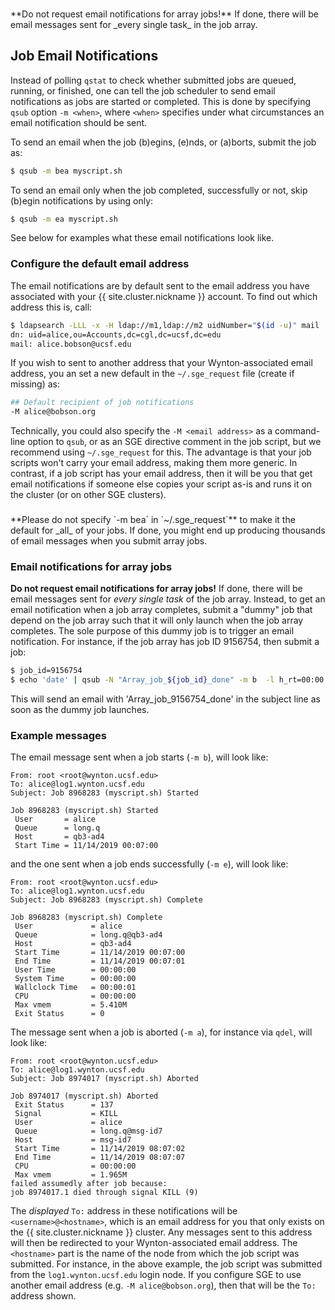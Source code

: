 <div class="alert alert-warning" role="alert" style="margin-top: 3ex" markdown="1">
**Do not request email notifications for array jobs!**  If done, there will be email messages sent for _every single task_ in the job array.
</div>

## Job Email Notifications

Instead of polling `qstat` to check whether submitted jobs are queued, running, or finished, one can tell the job scheduler to send email notifications as jobs are started or completed.  This is done by specifying `qsub` option `-m <when>`, where `<when>` specifies under what circumstances an email notification should be sent.

To send an email when the job (b)egins, (e)nds, or (a)borts, submit the job as:

```sh
$ qsub -m bea myscript.sh
```

To send an email only when the job completed, successfully or not, skip (b)egin notifications by using only:

```sh
$ qsub -m ea myscript.sh
```

See below for examples what these email notifications look like.


### Configure the default email address

The email notifications are by default sent to the email address you have associated with your {{ site.cluster.nickname }} account.  To find out which address this is, call:

```sh
$ ldapsearch -LLL -x -H ldap://m1,ldap://m2 uidNumber="$(id -u)" mail
dn: uid=alice,ou=Accounts,dc=cgl,dc=ucsf,dc=edu
mail: alice.bobson@ucsf.edu
```

If you wish to sent to another address that your Wynton-associated email address, you an set a new default in the `~/.sge_request` file (create if missing) as:

```sh
## Default recipient of job notifications
-M alice@bobson.org
```

Technically, you could also specify the `-M <email address>` as a command-line option to `qsub`, or as an SGE directive comment in the job script, but we recommend using `~/.sge_request` for this.  The advantage is that your job scripts won't carry your email address, making them more generic.  In contrast, if a job script has your email address, then it will be you that get email notifications if someone else copies your script as-is and runs it on the cluster (or on other SGE clusters).

<div class="alert alert-danger" role="alert" style="margin-top: 3ex" markdown="1">
**Please do not specify `-m bea` in `~/.sge_request`** to make it the default for _all_ of your jobs. If done, you might end up producing thousands of email messages when you submit array jobs.
</div>


### Email notifications for array jobs

**Do not request email notifications for array jobs!**  If done, there will be email messages sent for _every single task_ of the job array.  Instead, to get an email notification when a job array completes, submit a "dummy" job that depend on the job array such that it will only launch when the job array completes.  The sole purpose of this dummy job is to trigger an email notification.  For instance, if the job array has job ID 9156754, then submit a job:

```sh
$ job_id=9156754
$ echo 'date' | qsub -N "Array_job_${job_id}_done" -m b  -l h_rt=00:00:05 -hold_jid "${job_id}"
```

This will send an email with 'Array_job_9156754_done' in the subject line as soon as the dummy job launches.


### Example messages

The email message sent when a job starts (`-m b`), will look like:

```lang-none
From: root <root@wynton.ucsf.edu>
To: alice@log1.wynton.ucsf.edu
Subject: Job 8968283 (myscript.sh) Started

Job 8968283 (myscript.sh) Started
 User       = alice
 Queue      = long.q
 Host       = qb3-ad4
 Start Time = 11/14/2019 00:07:00
```

and the one sent when a job ends successfully (`-m e`), will look like:

```lang-none
From: root <root@wynton.ucsf.edu>
To: alice@log1.wynton.ucsf.edu
Subject: Job 8968283 (myscript.sh) Complete

Job 8968283 (myscript.sh) Complete
 User             = alice
 Queue            = long.q@qb3-ad4
 Host             = qb3-ad4
 Start Time       = 11/14/2019 00:07:00
 End Time         = 11/14/2019 00:07:01
 User Time        = 00:00:00
 System Time      = 00:00:00
 Wallclock Time   = 00:00:01
 CPU              = 00:00:00
 Max vmem         = 5.410M
 Exit Status      = 0
```

The message sent when a job is aborted (`-m a`),  for instance via `qdel`, will look like:

```lang-none
From: root <root@wynton.ucsf.edu>
To: alice@log1.wynton.ucsf.edu
Subject: Job 8974017 (myscript.sh) Aborted

Job 8974017 (myscript.sh) Aborted
 Exit Status      = 137
 Signal           = KILL
 User             = alice
 Queue            = long.q@msg-id7
 Host             = msg-id7
 Start Time       = 11/14/2019 08:07:02
 End Time         = 11/14/2019 08:07:07
 CPU              = 00:00:00
 Max vmem         = 1.965M
failed assumedly after job because:
job 8974017.1 died through signal KILL (9)
```

The _displayed_ `To:` address in these notifications will be `<username>@<hostname>`, which is an email address for you that only exists on the {{ site.cluster.nickname }} cluster. Any messages sent to this address will then be redirected to your Wynton-associated email address.  The `<hostname>` part is the name of the node from which the job script was submitted.  For instance, in the above example, the job script was submitted from the `log1.wynton.ucsf.edu` login node.  If you configure SGE to use another email address (e.g. `-M alice@bobson.org`), then that will be the `To:` address shown.
